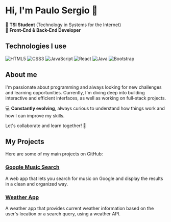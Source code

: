 # Hi, I'm Paulo Sergio 👋

🚀 **TSI Student** (Technology in Systems for the Internet)  
🎨 **Front-End & Back-End Developer**

## Technologies I use

![HTML5](https://img.shields.io/badge/-HTML5-E34F26?style=flat&logo=html5&logoColor=white) ![CSS3](https://img.shields.io/badge/-CSS3-1572B6?style=flat&logo=css3&logoColor=white) ![JavaScript](https://img.shields.io/badge/-JavaScript-F7DF1E?style=flat&logo=javascript&logoColor=black) ![React](https://img.shields.io/badge/-React-61DAFB?style=flat&logo=react&logoColor=black) ![Java](https://img.shields.io/badge/-Java-007396?style=flat&logo=java&logoColor=white) ![Bootstrap](https://img.shields.io/badge/-Bootstrap-563D7C?style=flat&logo=bootstrap&logoColor=white)

## About me

I'm passionate about programming and always looking for new challenges and learning opportunities. Currently, I'm diving deep into building interactive and efficient interfaces, as well as working on full-stack projects.

💻 **Constantly evolving**, always curious to understand how things work and how I can improve my skills.

Let's collaborate and learn together! 🌟

## My Projects

Here are some of my main projects on GitHub:

### [Google Music Search](https://github.com/paulosrgf/Google-Music-Search)
A web app that lets you search for music on Google and display the results in a clean and organized way.

### [Weather App](https://github.com/paulosrgf/weather-app)
A weather app that provides current weather information based on the user's location or a search query, using a weather API.
